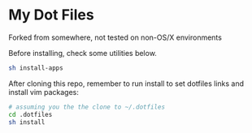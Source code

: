 # My Dot Files

Forked from somewhere, not tested on non-OS/X environments

Before installing, check some utilities below.

```bash
sh install-apps
```

After cloning this repo, remember to run install to set dotfiles links and install vim packages:

```bash
# assuming you the the clone to ~/.dotfiles
cd .dotfiles
sh install
```
